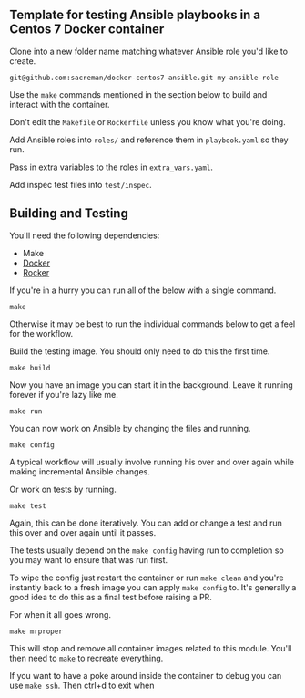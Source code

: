 ## Template for testing Ansible playbooks in a Centos 7 Docker container

Clone into a new folder name matching whatever Ansible role you'd like to create.

`git@github.com:sacreman/docker-centos7-ansible.git my-ansible-role`

Use the `make` commands mentioned in the section below to build and interact with the container.

Don't edit the `Makefile` or `Rockerfile` unless you know what you're doing.

Add Ansible roles into `roles/` and reference them in `playbook.yaml` so they run.

Pass in extra variables to the roles in `extra_vars.yaml`.

Add inspec test files into `test/inspec`.


## Building and Testing

You'll need the following dependencies:
 
- Make
- [Docker](https://store.docker.com/editions/community/docker-ce-desktop-mac)
- [Rocker](https://github.com/grammarly/rocker)

If you're in a hurry you can run all of the below with a single command.

`make`

Otherwise it may be best to run the individual commands below to get a feel for the workflow.

Build the testing image. You should only need to do this the first time.

`make build`

Now you have an image you can start it in the background. Leave it running forever if you're lazy like me.

`make run`

You can now work on Ansible by changing the files and running.

`make config`

A typical workflow will usually involve running his over and over again while making incremental Ansible changes.

Or work on tests by running.

`make test`

Again, this can be done iteratively. You can add or change a test and run this over and over again until it passes.

The tests usually depend on the `make config` having run to completion so you may want to ensure that was run first.

To wipe the config just restart the container or run `make clean` and you're instantly back to a fresh image you can
apply `make config` to. It's generally a good idea to do this as a final test before raising a PR.

For when it all goes wrong.

`make mrproper`

This will stop and remove all container images related to this module. You'll then need to `make` to recreate 
everything.

If you want to have a poke around inside the container to debug you can use `make ssh`. Then ctrl+d to exit when 
